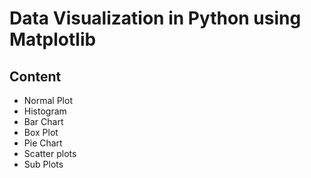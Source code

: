 # Data Visualization in Python using Matplotlib

## Content
- Normal Plot
- Histogram
- Bar Chart
- Box Plot
- Pie Chart
- Scatter plots
- Sub Plots
